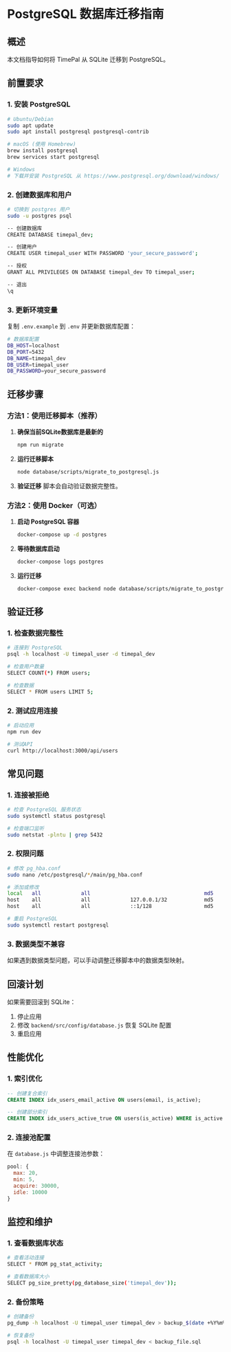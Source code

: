 # PostgreSQL 数据库迁移指南

## 概述
本文档指导如何将 TimePal 从 SQLite 迁移到 PostgreSQL。

## 前置要求

### 1. 安装 PostgreSQL
```bash
# Ubuntu/Debian
sudo apt update
sudo apt install postgresql postgresql-contrib

# macOS (使用 Homebrew)
brew install postgresql
brew services start postgresql

# Windows
# 下载并安装 PostgreSQL 从 https://www.postgresql.org/download/windows/
```

### 2. 创建数据库和用户
```bash
# 切换到 postgres 用户
sudo -u postgres psql

-- 创建数据库
CREATE DATABASE timepal_dev;

-- 创建用户
CREATE USER timepal_user WITH PASSWORD 'your_secure_password';

-- 授权
GRANT ALL PRIVILEGES ON DATABASE timepal_dev TO timepal_user;

-- 退出
\q
```

### 3. 更新环境变量
复制 `.env.example` 到 `.env` 并更新数据库配置：

```bash
# 数据库配置
DB_HOST=localhost
DB_PORT=5432
DB_NAME=timepal_dev
DB_USER=timepal_user
DB_PASSWORD=your_secure_password
```

## 迁移步骤

### 方法1：使用迁移脚本（推荐）

1. **确保当前SQLite数据库是最新的**
   ```bash
   npm run migrate
   ```

2. **运行迁移脚本**
   ```bash
   node database/scripts/migrate_to_postgresql.js
   ```

3. **验证迁移**
   脚本会自动验证数据完整性。

### 方法2：使用 Docker（可选）

1. **启动 PostgreSQL 容器**
   ```bash
   docker-compose up -d postgres
   ```

2. **等待数据库启动**
   ```bash
   docker-compose logs postgres
   ```

3. **运行迁移**
   ```bash
   docker-compose exec backend node database/scripts/migrate_to_postgresql.js
   ```

## 验证迁移

### 1. 检查数据完整性
```bash
# 连接到 PostgreSQL
psql -h localhost -U timepal_user -d timepal_dev

# 检查用户数量
SELECT COUNT(*) FROM users;

# 检查数据
SELECT * FROM users LIMIT 5;
```

### 2. 测试应用连接
```bash
# 启动应用
npm run dev

# 测试API
curl http://localhost:3000/api/users
```

## 常见问题

### 1. 连接被拒绝
```bash
# 检查 PostgreSQL 服务状态
sudo systemctl status postgresql

# 检查端口监听
sudo netstat -plntu | grep 5432
```

### 2. 权限问题
```bash
# 修改 pg_hba.conf
sudo nano /etc/postgresql/*/main/pg_hba.conf

# 添加或修改
local   all             all                                     md5
host    all             all             127.0.0.1/32            md5
host    all             all             ::1/128                 md5

# 重启 PostgreSQL
sudo systemctl restart postgresql
```

### 3. 数据类型不兼容
如果遇到数据类型问题，可以手动调整迁移脚本中的数据类型映射。

## 回滚计划

如果需要回滚到 SQLite：

1. 停止应用
2. 修改 `backend/src/config/database.js` 恢复 SQLite 配置
3. 重启应用

## 性能优化

### 1. 索引优化
```sql
-- 创建复合索引
CREATE INDEX idx_users_email_active ON users(email, is_active);

-- 创建部分索引
CREATE INDEX idx_users_active_true ON users(is_active) WHERE is_active = true;
```

### 2. 连接池配置
在 `database.js` 中调整连接池参数：
```javascript
pool: {
  max: 20,
  min: 5,
  acquire: 30000,
  idle: 10000
}
```

## 监控和维护

### 1. 查看数据库状态
```bash
# 查看活动连接
SELECT * FROM pg_stat_activity;

# 查看数据库大小
SELECT pg_size_pretty(pg_database_size('timepal_dev'));
```

### 2. 备份策略
```bash
# 创建备份
pg_dump -h localhost -U timepal_user timepal_dev > backup_$(date +%Y%m%d_%H%M%S).sql

# 恢复备份
psql -h localhost -U timepal_user timepal_dev < backup_file.sql
